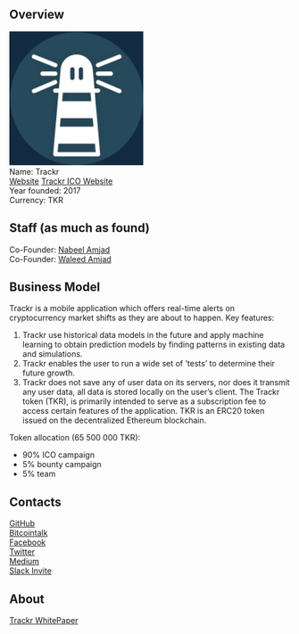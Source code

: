 ## Overview
![logo](../projects/logo/trackr.jpg)  
Name: Trackr  
[Website](https://www.trackr.im/index.html)
[Trackr ICO Website](https://www.trackr.im/ico.html)  
Year founded: 2017  
Currency: TKR    
## Staff (as much as found)
Co-Founder: [Nabeel Amjad](../people/nabeel_amjad.md)  
Co-Founder: [Waleed Amjad](../people/waleed_amjad.md)  
## Business Model
Trackr is a mobile application which offers real-time alerts on cryptocurrency market shifts as they
are about to happen. 
Key features:  
1. Trackr use historical data models in the future and apply machine learning to obtain prediction models by finding patterns in existing data
and simulations.  
2. Trackr enables the user to run a wide set of ’tests’ to determine their future growth.  
3. Trackr does not save any of user data on its servers, nor does it transmit any user data, all data is stored locally on the user’s client.
The Trackr token (TKR), is primarily intended to serve as a subscription fee to access certain features
of the application. TKR is an ERC20 token issued on the decentralized Ethereum blockchain.  
  
Token allocation (65 500 000 TKR):  
* 90% ICO campaign  
* 5% bounty campaign  
* 5% team  
## Contacts
[GitHub](https://github.com/trackr-im)  
[Bitcointalk](https://bitcointalk.org/index.php?topic=2046549)   
[Facebook](https://www.facebook.com/trackrim)    
[Twitter](https://twitter.com/trackrim)    
[Medium](https://medium.com/@trackr.im)    
[Slack Invite](http://slack.trackr.im/)  
## About
[Trackr WhitePaper](https://www.trackr.im/media/whitepaper.pdf)  
